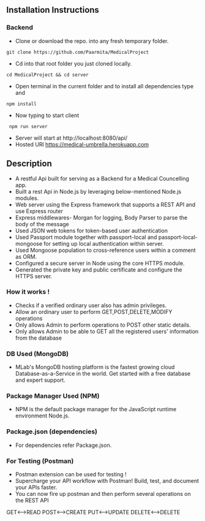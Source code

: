## Installation Instructions
 
### Backend
* Clone or download the repo. into any fresh temporary folder.
```
git clone https://github.com/Paarmita/MedicalProject
```
* Cd into that root folder you just cloned locally.
```
cd MedicalProject && cd server
```
* Open terminal in the current folder and to install all dependencies type and 
```
npm install
```
* Now typing to start client 
``` 
 npm run server
 ```
* Server will start at http://localhost:8080/api/
* Hosted URl  https://medical-umbrella.herokuapp.com

## Description
* A restful Api built for serving as a Backend for a Medical Councelling app.
* Built a rest Api in Node.js by leveraging below-mentioned Node.js modules.
* Web server using the Express framework that supports a REST API and use Express router
* Express middlewares- Morgan for logging, Body Parser to parse the body of the message
* Used JSON web tokens for token-based user authentication
* Used Passport module together with passport-local and passport-local-mongoose for setting up local authentication within server.
* Used Mongoose population to cross-reference users within a comment as ORM.
* Configured a secure server in Node using the core HTTPS module.
* Generated the private key and public certificate and configure the HTTPS server.

### How it works !
* Checks if a verified ordinary user also has admin privileges.
* Allow an ordinary user to perform GET,POST,DELETE,MODIFY operations
* Only allows Admin to perform operations to POST other static details.
* Only allows Admin to be able to GET all the registered users' information from the database

### DB Used (MongoDB)
* MLab's MongoDB hosting platform is the fastest growing cloud Database-as-a-Service in the world. Get started with a free database and expert support.

### Package Manager Used (NPM)
* NPM is the default package manager for the JavaScript runtime environment Node.js.

### Package.json (dependencies)
* For dependencies refer Package.json.

### For Testing (Postman)
* Postman extension can be used for testing !
* Supercharge your API workflow with Postman! Build, test, and document your APIs faster.
* You can now fire up postman and then perform several operations on the REST API


GET<-->READ
POST<-->CREATE
PUT<-->UPDATE
DELETE<-->DELETE